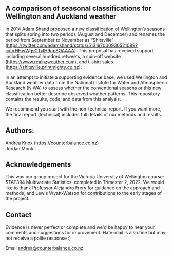 ## A comparison of seasonal classifications for Wellington and Auckland weather

In 2014 Adam Shand proposed a new classification of Wellington’s seasons that splits spring into two periods (August and December) and renames the period from September to November as “Shitsville” (https://twitter.com/adamshand/status/513197000930521089?cxt=HHwWgsCTxIH9np8OAAAA). This proposal has received support including several hundred retweets, a spin-off website (https://www.realnzweather.com), and t-shirt sales (https://shitsville.printmighty.co.nz).  

In an attempt to initiate a supporting evidence base, we used Wellington and Auckland weather data from the National Insitute for Water and Atmospheric Research (NIWA) to assess whether the conventional seasons or this new classification better describe observed weather patterns. This repository contains the results, code, and data from this analysis.

We recommend you start with the non-technical report. If you want more, the final report (technical) includes full details of our methods and results.

## Authors: 
Andrea Knox (https://counterbalance.co.nz)   
Jordan Monk

## Acknowledgements
This was our group project for the Victoria University of Wellington course: STAT394 Multivariate Statistics, completed in Trimester 2, 2022. We would like to thank Professor Alejandro Frery for guidance on the approach and methods, and Lewis Wyatt-Watson for contributions to the early stages of the project.

## Contact
Evidence is never perfect or complete and we'd be happy to hear your comments and suggestions for improvement. Hate-mail is also fine but may not receive a polite response :)

Email andrea@counterbalance.co.nz
